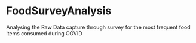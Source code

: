 # FoodSurveyAnalysis
Analysing the Raw Data capture through survey for the most frequent food items consumed during COVID
